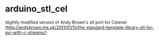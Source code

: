 # arduino_stl_cel
slightly modified version of Andy Brown's stl port for Celenei (http://andybrown.me.uk/2011/01/15/the-standard-template-library-stl-for-avr-with-c-streams/)
